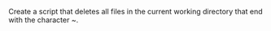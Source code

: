 Create a script that deletes all files in the current working directory that end with the character ~.




